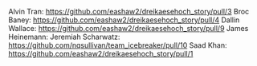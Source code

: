 Alvin Tran: https://github.com/eashaw2/dreikaesehoch_story/pull/3
Broc Baney: https://github.com/eashaw2/dreikaesehoch_story/pull/4
Dallin Wallace: https://github.com/eashaw2/dreikaesehoch_story/pull/9
James Heinemann:
Jeremiah Scharwatz: https://github.com/nqsullivan/team_icebreaker/pull/10
Saad Khan: https://github.com/eashaw2/dreikaesehoch_story/pull/1
